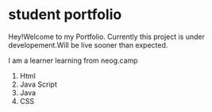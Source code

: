 # student portfolio

Hey!Welcome to my Portfolio.
Currently this project is under developement.Will be live sooner than expected.


I am a learner learning from neog.camp

1. Html
1. Java Script
1. Java
1. CSS
